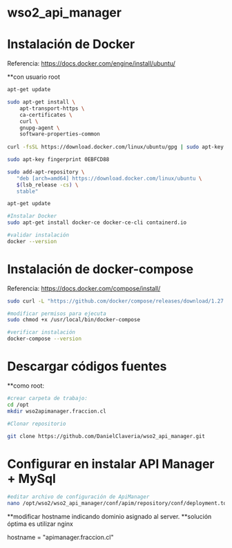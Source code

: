 # wso2_api_manager

# Instalación de Docker

Referencia: https://docs.docker.com/engine/install/ubuntu/

**con usuario root
```bash
apt-get update

sudo apt-get install \
    apt-transport-https \
    ca-certificates \
    curl \
    gnupg-agent \
    software-properties-common
    
curl -fsSL https://download.docker.com/linux/ubuntu/gpg | sudo apt-key add -

sudo apt-key fingerprint 0EBFCD88

sudo add-apt-repository \
   "deb [arch=amd64] https://download.docker.com/linux/ubuntu \
   $(lsb_release -cs) \
   stable"

apt-get update

#Instalar Docker
sudo apt-get install docker-ce docker-ce-cli containerd.io

#validar instalación
docker --version
```

# Instalación de docker-compose

Referencia: https://docs.docker.com/compose/install/

```bash
sudo curl -L "https://github.com/docker/compose/releases/download/1.27.4/docker-compose-$(uname -s)-$(uname -m)" -o /usr/local/bin/docker-compose

#modificar permisos para ejecuta
sudo chmod +x /usr/local/bin/docker-compose

#verificar instalación
docker-compose --version
```

# Descargar códigos fuentes

**como root:

```bash
#crear carpeta de trabajo: 
cd /opt
mkdir wso2apimanager.fraccion.cl

#Clonar repositorio

git clone https://github.com/DanielClaveria/wso2_api_manager.git
```
# Configurar en instalar API Manager + MySql

```bash
#editar archivo de configuración de ApiManager
nano /opt/wso2/wso2_api_manager/conf/apim/repository/conf/deployment.toml
```
**modificar hostname indicando dominio asignado al server.
**solución óptima es utilizar nginx

hostname = "apimanager.fraccion.cl"

